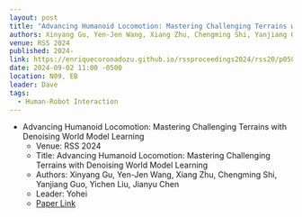 ```yaml
---
layout: post
title: "Advancing Humanoid Locomotion: Mastering Challenging Terrains with Denoising World Model Learning"
authors: Xinyang Gu, Yen-Jen Wang, Xiang Zhu, Chengming Shi, Yanjiang Guo, Yichen Liu, Jianyu Chen
venue: RSS 2024
published: 2024-
link: https://enriquecoronadozu.github.io/rssproceedings2024/rss20/p058.pdf
date: 2024-09-02 11:00 -0500
location: N09, EB
leader: Dave
tags:
  - Human-Robot Interaction
---
```


- Advancing Humanoid Locomotion: Mastering Challenging Terrains with Denoising World Model Learning
    - Venue: RSS 2024
    - Title: Advancing Humanoid Locomotion: Mastering Challenging Terrains with Denoising World Model Learning
    - Authors: Xinyang Gu, Yen-Jen Wang, Xiang Zhu, Chengming Shi, Yanjiang Guo, Yichen Liu, Jianyu Chen
    - Leader: Yohei
    - [Paper Link](https://robin-lab.cs.utexas.edu/telemoma-web/)